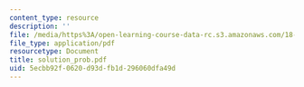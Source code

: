 ```yaml
---
content_type: resource
description: ''
file: /media/https%3A/open-learning-course-data-rc.s3.amazonaws.com/18-155-differential-analysis-fall-2004/5ecbb92f0620d93dfb1d296060dfa49d_solution_prob.pdf
file_type: application/pdf
resourcetype: Document
title: solution_prob.pdf
uid: 5ecbb92f-0620-d93d-fb1d-296060dfa49d
---
```

